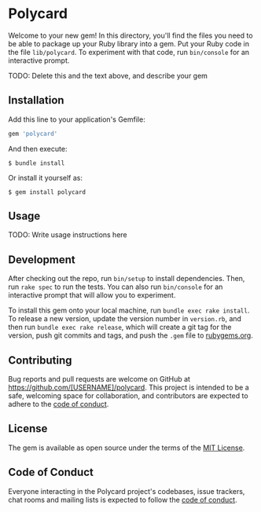 # Polycard

Welcome to your new gem! In this directory, you'll find the files you need to be able to package up your Ruby library into a gem. Put your Ruby code in the file `lib/polycard`. To experiment with that code, run `bin/console` for an interactive prompt.

TODO: Delete this and the text above, and describe your gem

## Installation

Add this line to your application's Gemfile:

```ruby
gem 'polycard'
```

And then execute:

    $ bundle install

Or install it yourself as:

    $ gem install polycard

## Usage

TODO: Write usage instructions here

## Development

After checking out the repo, run `bin/setup` to install dependencies. Then, run `rake spec` to run the tests. You can also run `bin/console` for an interactive prompt that will allow you to experiment.

To install this gem onto your local machine, run `bundle exec rake install`. To release a new version, update the version number in `version.rb`, and then run `bundle exec rake release`, which will create a git tag for the version, push git commits and tags, and push the `.gem` file to [rubygems.org](https://rubygems.org).

## Contributing

Bug reports and pull requests are welcome on GitHub at https://github.com/[USERNAME]/polycard. This project is intended to be a safe, welcoming space for collaboration, and contributors are expected to adhere to the [code of conduct](https://github.com/[USERNAME]/polycard/blob/master/CODE_OF_CONDUCT.md).


## License

The gem is available as open source under the terms of the [MIT License](https://opensource.org/licenses/MIT).

## Code of Conduct

Everyone interacting in the Polycard project's codebases, issue trackers, chat rooms and mailing lists is expected to follow the [code of conduct](https://github.com/[USERNAME]/polycard/blob/master/CODE_OF_CONDUCT.md).
